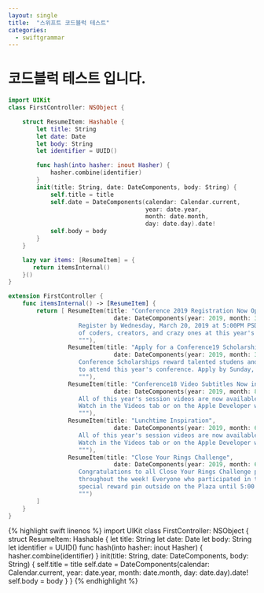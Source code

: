 ```yaml
---
layout: single
title:  "스위프트 코드블럭 테스트"
categories:
  - swiftgrammar
---
```


# 코드블럭 테스트 입니다.
```swift
import UIKit
class FirstController: NSObject {

    struct ResumeItem: Hashable {
        let title: String
        let date: Date
        let body: String
        let identifier = UUID()

        func hash(into hasher: inout Hasher) {
            hasher.combine(identifier)
        }
        init(title: String, date: DateComponents, body: String) {
            self.title = title
            self.date = DateComponents(calendar: Calendar.current,
                                       year: date.year,
                                       month: date.month,
                                       day: date.day).date!
            self.body = body
        }
    }

    lazy var items: [ResumeItem] = {
       return itemsInternal()
    }()
}

extension FirstController {
    func itemsInternal() -> [ResumeItem] {
        return [ ResumeItem(title: "Conference 2019 Registration Now Open",
                              date: DateComponents(year: 2019, month: 3, day: 14), body: """
                    Register by Wednesday, March 20, 2019 at 5:00PM PSD for your chance to join us and thousands
                    of coders, creators, and crazy ones at this year's Conference 19 in San Jose, June 3-7.
                    """),
                 ResumeItem(title: "Apply for a Conference19 Scholarship",
                              date: DateComponents(year: 2019, month: 3, day: 14), body: """
                    Conference Scholarships reward talented studens and STEM orgination members with the opportunity
                    to attend this year's conference. Apply by Sunday, March 24, 2019 at 5:00PM PDT
                    """),
                 ResumeItem(title: "Conference18 Video Subtitles Now in More Languages",
                              date: DateComponents(year: 2019, month: 8, day: 8), body: """
                    All of this year's session videos are now available with Japanese and Simplified Chinese subtitles.
                    Watch in the Videos tab or on the Apple Developer website.
                    """),
                 ResumeItem(title: "Lunchtime Inspiration",
                              date: DateComponents(year: 2019, month: 6, day: 8), body: """
                    All of this year's session videos are now available with Japanese and Simplified Chinease subtitles.
                    Watch in the Videos tab or on the Apple Developer website.
                    """),
                 ResumeItem(title: "Close Your Rings Challenge",
                              date: DateComponents(year: 2019, month: 6, day: 8), body: """
                    Congratulations to all Close Your Rings Challenge participants for staying active
                    throughout the week! Everyone who participated in the challenge can pick up a
                    special reward pin outside on the Plaza until 5:00 p.m.
                    """)
        ]
    }
}
```

{% highlight swift linenos %}
import UIKit
class FirstController: NSObject {
    struct ResumeItem: Hashable {
        let title: String
        let date: Date
        let body: String
        let identifier = UUID()
        func hash(into hasher: inout Hasher) {
            hasher.combine(identifier)
        }
        init(title: String, date: DateComponents, body: String) {
            self.title = title
            self.date = DateComponents(calendar: Calendar.current,
                                       year: date.year,
                                       month: date.month,
                                       day: date.day).date!
            self.body = body
        }
    }
{% endhighlight %}
